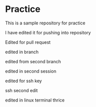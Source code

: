 # Practice
This is a sample repository for practice

I have edited it for pushing into repository

Edited for pull request

edited in branch 

edited from second branch

edited in second session

edited for ssh key

ssh second edit

edited in linux terminal thrice
